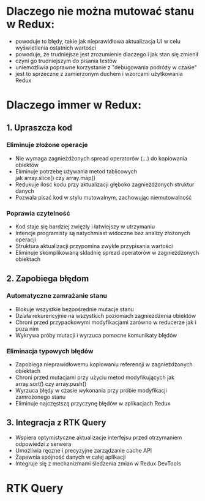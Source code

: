 # Dlaczego nie można mutować stanu w Redux:

- powoduje to błędy, takie jak nieprawidłowa aktualizacja UI w celu wyświetlenia ostatnich wartości
- powoduje, że trudniejsze jest zrozumienie dlaczego i jak stan się zmienił
- czyni go trudniejszym do pisania testów 
- uniemożliwia poprawne korzystanie z "debugowania podróży w czasie"
- jest to sprzeczne z zamierzonym duchem i wzorcami użytkowania Redux
# Dlaczego immer w Redux:
## 1. Upraszcza kod

### Eliminuje złożone operacje
- Nie wymaga zagnieżdżonych spread operatorów (...) do kopiowania obiektów
- Eliminuje potrzebę używania metod tablicowych jak array.slice() czy array.map()
- Redukuje ilość kodu przy aktualizacji głęboko zagnieżdżonych struktur danych
- Pozwala pisać kod w stylu mutowalnym, zachowując niemutowalność
### Poprawia czytelność
- Kod staje się bardziej zwięzły i łatwiejszy w utrzymaniu
- Intencje programisty są natychmiast widoczne bez analizy złożonych operacji
- Struktura aktualizacji przypomina zwykłe przypisania wartości
- Eliminuje skomplikowaną składnię spread operatorów w zagnieżdżonych obiektach
## 2. Zapobiega błędom

### Automatyczne zamrażanie stanu
- Blokuje wszystkie bezpośrednie mutacje stanu
- Działa rekurencyjnie na wszystkich poziomach zagnieżdżenia obiektów
- Chroni przed przypadkowymi modyfikacjami zarówno w reducerze jak i poza nim
- Wykrywa próby mutacji i wyrzuca pomocne komunikaty błędów
### Eliminacja typowych błędów
- Zapobiega nieprawidłowemu kopiowaniu referencji w zagnieżdżonych obiektach
- Chroni przed mutacjami przy użyciu metod modyfikujących jak array.sort() czy array.push()
- Wyrzuca błędy w czasie wykonania przy próbie modyfikacji zamrożonego stanu
- Eliminuje najczęstszą przyczynę błędów w aplikacjach Redux
## 3. Integracja z RTK Query
- Wspiera optymistyczne aktualizacje interfejsu przed otrzymaniem odpowiedzi z serwera
- Umożliwia ręczne i precyzyjne zarządzanie cache API
- Zapewnia spójność danych w całej aplikacji
- Integruje się z mechanizmami śledzenia zmian w Redux DevTools

# RTK Query
